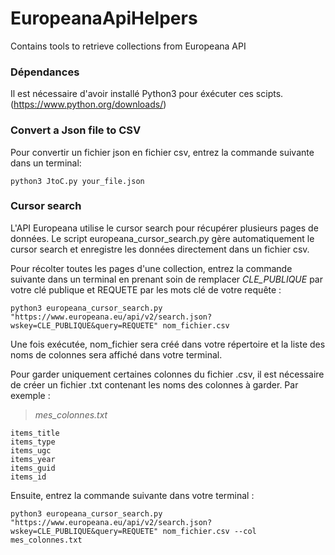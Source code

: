 # EuropeanaApiHelpers
Contains tools to retrieve collections from Europeana API


### Dépendances
Il est nécessaire d'avoir installé Python3 pour éxécuter ces scipts. (https://www.python.org/downloads/)


### Convert a Json file to CSV
Pour convertir un fichier json en fichier csv, entrez la commande suivante dans un terminal:

```
python3 JtoC.py your_file.json
```


### Cursor search
L'API Europeana utilise le cursor search pour récupérer plusieurs pages de données. Le script europeana_cursor_search.py gère automatiquement le cursor search et enregistre les données directement dans un fichier csv.

Pour récolter toutes les pages d'une collection, entrez la commande suivante dans un terminal  en prenant soin de remplacer *CLE_PUBLIQUE* par votre clé publique et REQUETE par les mots clé de votre requête :

```
python3 europeana_cursor_search.py "https://www.europeana.eu/api/v2/search.json?wskey=CLE_PUBLIQUE&query=REQUETE" nom_fichier.csv
```

Une fois exécutée, nom_fichier sera créé dans votre répertoire et la liste des noms de colonnes sera affiché dans votre terminal.

Pour garder uniquement certaines colonnes du fichier .csv, il est nécessaire de créer un fichier .txt contenant les noms des colonnes à garder. Par exemple :
> *mes_colonnes.txt*
```
items_title
items_type
items_ugc
items_year
items_guid
items_id
```

Ensuite, entrez la commande suivante dans votre terminal : 
```
python3 europeana_cursor_search.py "https://www.europeana.eu/api/v2/search.json?wskey=CLE_PUBLIQUE&query=REQUETE" nom_fichier.csv --col mes_colonnes.txt
```


